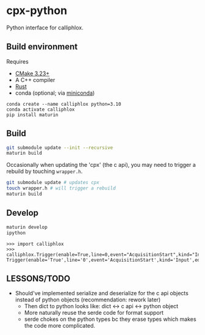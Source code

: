 # cpx-python

Python interface for calliphlox.

## Build environment

Requires
* [CMake 3.23+](https://cmake.org/download/)
* A C++ compiler
* [Rust](https://www.rust-lang.org/tools/install)
* conda (optional; via [miniconda](https://docs.conda.io/en/latest/miniconda.html))



```
conda create --name calliphlox python=3.10
conda activate calliphlox
pip install maturin
```

## Build

```bash
git submodule update --init --recursive
maturin build
```

Occasionally when updating the 'cpx' (the c api), you may need to trigger a 
rebuild by touching `wrapper.h`.

```bash
git submodule update # updates cpx
touch wrapper.h # will trigger a rebuild
maturin build
```

## Develop

```bash
maturin develop
ipython
```

```pycon
>>> import calliphlox
>>> calliphlox.Trigger(enable=True,line=0,event="AcquisitionStart",kind="Input",edge="Rising")
Trigger(enable='True',line='0',event='AcquisitionStart',kind='Input',edge='Rising')
```

## LESSONS/TODO

- Should've implemented serialize and deserialize for the c api objects instead
  of python objects (recommendation: rework later)
    - Then dict to python looks like: dict <-> c api <-> python object
    - More naturally reuse the serde code for format support
    - serde chokes on the python types bc they erase types which makes the code
      more complicated.
